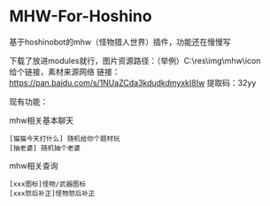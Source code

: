 # MHW-For-Hoshino
基于hoshinobot的mhw（怪物猎人世界）插件，功能还在慢慢写

下载了放进modules就行，图片资源路径：（举例）C:\res\img\mhw\icon\
给个链接，素材来源网络 链接： https://pan.baidu.com/s/1NUaZCda3kdudkdmyxkI8Iw  提取码：32yy

现有功能：

mhw相关基本聊天

    [猫猫今天打什么] 随机给你个题材玩
    [抽老婆] 随机抽个老婆

mhw相关查询

    [xxx图标]怪物/武器图标
    [xxx怒后补正]怪物怒后补正
